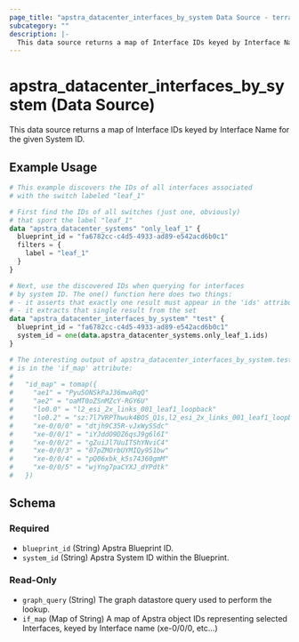```yaml
---
page_title: "apstra_datacenter_interfaces_by_system Data Source - terraform-provider-apstra"
subcategory: ""
description: |-
  This data source returns a map of Interface IDs keyed by Interface Name for the given System ID.
---
```


# apstra_datacenter_interfaces_by_system (Data Source)

This data source returns a map of Interface IDs keyed by Interface Name for the given System ID.

## Example Usage

```terraform
# This example discovers the IDs of all interfaces associated
# with the switch labeled "leaf_1"

# First find the IDs of all switches (just one, obviously)
# that sport the label "leaf_1"
data "apstra_datacenter_systems" "only_leaf_1" {
  blueprint_id = "fa6782cc-c4d5-4933-ad89-e542acd6b0c1"
  filters = {
    label = "leaf_1"
  }
}

# Next, use the discovered IDs when querying for interfaces
# by system ID. The one() function here does two things:
# - it asserts that exactly one result must appear in the 'ids' attribute
# - it extracts that single result from the set
data "apstra_datacenter_interfaces_by_system" "test" {
  blueprint_id = "fa6782cc-c4d5-4933-ad89-e542acd6b0c1"
  system_id = one(data.apstra_datacenter_systems.only_leaf_1.ids)
}

# The interesting output of apstra_datacenter_interfaces_by_system.test
# is in the 'if_map' attribute:
#
#   "id_map" = tomap({
#     "ae1" = "Pyu5ONSkPaJ36mwaRqQ"
#     "ae2" = "oaMT0oZSnMZcY-RGY6U"
#     "lo0.0" = "l2_esi_2x_links_001_leaf1_loopback"
#     "lo0.2" = "sz:7l7VRPThwuk4BOS_Q1s,l2_esi_2x_links_001_leaf1_loopback"
#     "xe-0/0/0" = "dtjh9C35R-vJxWySSdc"
#     "xe-0/0/1" = "iYJddO9DZ6qsJ9g6l6I"
#     "xe-0/0/2" = "gZuiJl7UuITShYNviC4"
#     "xe-0/0/3" = "07pZMOrbUYMIQy951bw"
#     "xe-0/0/4" = "pQ06xbk_k5s74360gmM"
#     "xe-0/0/5" = "wjYng7paCYXJ_dYPdtk"
#   })
```

<!-- schema generated by tfplugindocs -->
## Schema

### Required

- `blueprint_id` (String) Apstra Blueprint ID.
- `system_id` (String) Apstra System ID within the Blueprint.

### Read-Only

- `graph_query` (String) The graph datastore query used to perform the lookup.
- `if_map` (Map of String) A map of Apstra object IDs representing selected Interfaces, keyed by Interface name (xe-0/0/0, etc...)
